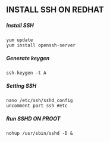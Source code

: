 <h2><p align"center">INSTALL SSH ON REDHAT</p></h2>

##### Install SSH
```
yum update
yum install openssh-server
```
##### Generate keygen
```
ssh-keygen -t A
```
##### Setting SSH
```
nano /etc/ssh/sshd_config
uncomment port ssh #etc
```
##### Run SSHD ON PROOT
```
nohup /usr/sbin/sshd -D &
```
